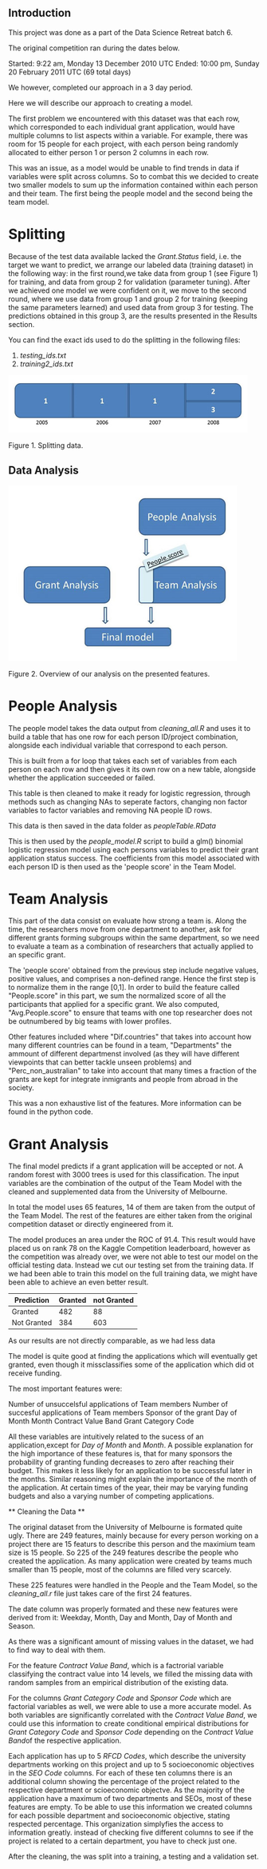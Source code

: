 ## Introduction ##

This project was done as a part of the Data Science Retreat batch 6.

The original competition ran during the dates below.

Started: 9:22 am, Monday 13 December 2010 UTC
Ended: 10:00 pm, Sunday 20 February 2011 UTC (69 total days)

We however, completed our approach in a 3 day period.

Here we will describe our approach to creating a model.

The first problem we encountered with this dataset was that each row, which corresponded to each individual grant application, would have multiple columns to list aspects within a variable. For example, there was room for 15 people for each project, with each person being randomly allocated to either person 1 or person 2 columns in each row.

This was an issue, as a model would be unable to find trends in data if variables were split across columns. So to combat this we decided to create two smaller models to sum up the information contained within each person and their team. The first being the people model and the second being the team model.

# Splitting #

Because of the test data available lacked the *Grant.Status* field, i.e. the target we want to predict, we arrange our labeled data (training dataset) in the following way: in the first round,we take data from group 1 (see Figure 1) for training, and data from group 2 for validation (parameter tuning). After we achieved one model we were confident on it, we move to the second round, where we use data from group 1 and group 2 for training (keeping the same parameters learned) and used data from group 3 for testing. The predictions obtained in this group 3, are the results presented in the Results section.

You can find the exact ids used to do the splitting in the following files:

1. *testing_ids.txt*
2. *training2_ids.txt*


![Splitting data](https://raw.githubusercontent.com/ricgu8086/Kaggle_Challenge_Predict-Grant-Applications/master/Documentation/Pic/Splitting.jpg)

Figure 1. Splitting data.

## Data Analysis ##

![How the model was built](https://raw.githubusercontent.com/ricgu8086/Kaggle_Challenge_Predict-Grant-Applications/master/Documentation/Pic/How%20the%20model%20was%20built.jpg)

Figure 2. Overview of our analysis on the presented features.

# People Analysis #

The people model takes the data output from *cleaning_all.R* and uses it to build a table that has one row for each person ID/project combination, alongside each individual variable that correspond to each person.

This is built from a for loop that takes each set of variables from each person on each row and then gives it its own row on a new table, alongside whether the application succeeded or failed.

This table is then cleaned to make it ready for logistic regression, through methods such as changing NAs to seperate factors, changing non factor variables to factor variables and removing NA people ID rows.

This data is then saved in the data folder as *peopleTable.RData*

This is then used by the *people_model.R* script to build a glm() binomial logistic regression model using each persons variables to predict their grant application status success. The coefficients from this model associated with each person ID is then used as the 'people score' in the Team Model.



# Team Analysis #

This part of the data consist on evaluate how strong a team is. Along the time, the researchers move from one department to another, ask for different grants forming subgroups within the same department, so we need to evaluate a team as a combination of researchers that actually applied to an specific grant.

The 'people score' obtained from the previous step include negative values, positive values, and comprises a non-defined range. Hence the first step is to normalize them in the range [0,1]. In order to build the feature called "People.score" in this part, we sum the normalized score of all the participants that applied for a specific grant. We also computed, "Avg.People.score" to ensure that teams with one top researcher does not be outnumbered by big teams with lower profiles.

Other features included where "Dif.countries" that takes into account how many different countries can be found in a team, "Departments" the ammount of different departmenst involved (as they will have different viewpoints that can better tackle unseen problems) and "Perc_non_australian" to take into account that many times a fraction of the grants are kept for integrate inmigrants and people from abroad in the society. 

This was a non exhaustive list of the features. More information can be found in the python code.

# Grant Analysis #

The final model predicts if a grant application will be accepted or not. A random forest with 3000 trees is used for this classification. The input variables are the combination of the output of the Team Model with the cleaned and supplemented data from the University of Melbourne.

In total the model uses 65 features, 14 of them are taken from the output of the Team Model. The rest of the features are either taken from the original competition dataset or directly engineered from it.

The model produces an area under the ROC of 91.4. This result would have placed us on rank 78 on the Kaggle Competition leaderboard, however as the competition was already over, we were not able to test our model on the official testing data. Instead we cut our testing set from the training data. 
If we had been able to train this model on the full training data, we might have been able to achieve an even better result.

|  Prediction | Granted  | not Granted |
|-------------|----------|-------------|
|  Granted    |    482   |      88     |
|  Not Granted|    384   |     603     |

As our results are not directly comparable, as we had less data

The model is quite good at finding the applications which will eventually get granted, even though it missclassifies some of the application which did ot receive funding.

The most important features were:

Number of unsuccelsful applications of Team members
Number of succesful applications of Team members
Sponsor of the grant
Day of Month
Month
Contract Value Band
Grant Category Code

All these variables are intuitively related to the sucess of an application,except for *Day of Month* and *Month*. A possible explanation for the high importance of these features is, that for many sponsors the probability of granting funding decreases to zero after reaching their budget. This makes it less likely for an application to be successful later in the months. Similar reasoning might explain the importance of the month of the application. At certain times of the year, their may be varying funding budgets and also a varying number of competing applications.



** Cleaning the Data **

The original dataset from the University of Melbourne is formated quite ugly. There are 249 features, mainly because for every person working on a project there are 15 featurs to describe this person and the maximium team size is 15 people. So 225 of the 249 features describe the people who created the application. As many application were created by teams much smaller than 15 people, most of the columns are filled very scarcely.

These 225 features were handled in the People and the Team Model, so the *cleaning_all.r* file just takes care of the first 24 features.

The date column was properly formated and these new features were derived from it: Weekday, Month, Day and Month, Day of Month and Season.

As there was a significant amount of missing values in the dataset, we had to find way to deal with them.

For the feature *Contract Value Band*, which is a factrorial variable classifying the contract value into 14 levels, we filled the missing data with random samples from an empirical distribution of the existing data.

For the columns *Grant Category Code* and *Sponsor Code* which are factorial variables as well, we were able to use a more accurate model. As both variables are significantly correlated with the *Contract Value Band*, we could use this information to create conditional empirical distributions for *Grant Category Code* and *Sponsor Code* depending on the *Contract Value Band*of the respective application.

Each application has up to 5 *RFCD Codes*, which describe the university departments working on this project and up to 5 socioeconomic objectives in the *SEO Code* columns. For each of these ten columns there is an additional column showing the percentage of the project related to the respective department or scioeconomic objectve. As the majority of the application have a maximum of two departments and SEOs, most of these features are empty.
To be able to use this information we created columns for each possible department and socioeconomic objective, stating respected percentage. This organization simplyfies the access to information greatly. instead of checking five different columns to see if the project is related to a certain department, you have to check just one. 

After the cleaning, the was split into a training, a testing and a validation set.